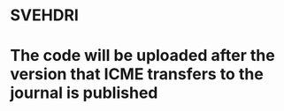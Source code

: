 # SVEHDRI

# The code will be uploaded after the version that ICME transfers to the journal is published
